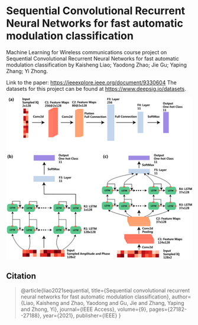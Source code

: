 # Sequential Convolutional Recurrent Neural Networks for fast automatic modulation classification

Machine Learning for Wireless communications course project on Sequential Convolutional Recurrent Neural Networks for fast automatic modulation classification by Kaisheng Liao; Yaodong Zhao; Jie Gu; Yaping Zhang; Yi Zhong.

Link to the paper: https://ieeexplore.ieee.org/document/9330604 The datasets for this project can be found at https://www.deepsig.io/datasets.

![models](models.png)

## Citation

> @article{liao2021sequential,
> title={Sequential convolutional recurrent neural networks for fast automatic modulation classification},
> author={Liao, Kaisheng and Zhao, Yaodong and Gu, Jie and Zhang, Yaping and Zhong, Yi},
> journal={IEEE Access},
> volume={9},
> pages={27182--27188},
> year={2021},
> publisher={IEEE}
> }
